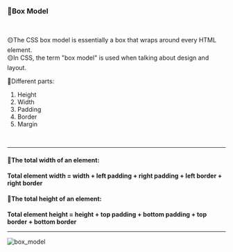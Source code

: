 <h3>🎁Box Model</h3>
<br>

🟡The CSS box model is essentially a box that wraps around every HTML element.
<br>
🟡In CSS, the term "box model" is used when talking about design and layout.
<br>

🔗Different parts:
<ol>
    <li>Height</li>
    <li>Width</li>
    <li>Padding</li>
    <li>Border</li>
    <li>Margin</li>
</ol>
<br>
<hr>

<h4>🔗The total width of an element:</h4>
<b>Total element width = width + left padding + right padding + left border + right border</b>

<h4>🔗The total height of an element:</h4>
<b>Total element height = height + top padding + bottom padding + top border + bottom border</b>

<br>
<hr>
<img alt="box_model" src="https://miro.medium.com/v2/resize:fit:640/format:webp/1*sKnLrT1TtqWDZg7GWoBCow.png">

